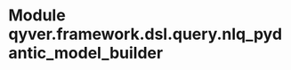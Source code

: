 Module qyver.framework.dsl.query.nlq_pydantic_model_builder
=================================================================
